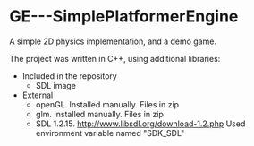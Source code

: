 GE---SimplePlatformerEngine
===========================

A simple 2D physics implementation, and a demo game.

The project was written in C++, using additional libraries:
* Included in the repository
	- SDL image
* External
	- openGL. Installed manually. Files in zip
	- glm. Installed manually. Files in zip
	- SDL 1.2.15. http://www.libsdl.org/download-1.2.php Used environment variable named "SDK_SDL"